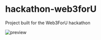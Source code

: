 # hackathon-web3forU
 Project built for the Web3ForU  hackathon 

![preview](https://res.cloudinary.com/cocloud/image/upload/v1668542438/tmp/Captura_de_pantalla_2022-11-15_150019_vglpe4.png)
